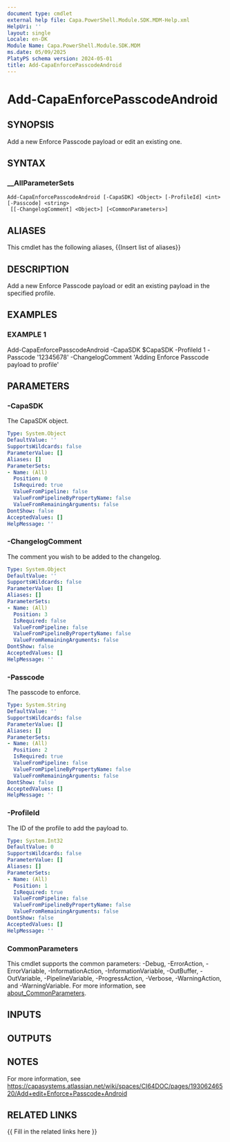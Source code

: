 ```yaml
---
document type: cmdlet
external help file: Capa.PowerShell.Module.SDK.MDM-Help.xml
HelpUri: ''
layout: single
Locale: en-DK
Module Name: Capa.PowerShell.Module.SDK.MDM
ms.date: 05/09/2025
PlatyPS schema version: 2024-05-01
title: Add-CapaEnforcePasscodeAndroid
---
```


# Add-CapaEnforcePasscodeAndroid

## SYNOPSIS

Add a new Enforce Passcode payload or edit an existing one.

## SYNTAX

### __AllParameterSets

```
Add-CapaEnforcePasscodeAndroid [-CapaSDK] <Object> [-ProfileId] <int> [-Passcode] <string>
 [[-ChangelogComment] <Object>] [<CommonParameters>]
```

## ALIASES

This cmdlet has the following aliases,
  {{Insert list of aliases}}

## DESCRIPTION

Add a new Enforce Passcode payload or edit an existing payload in the specified profile.

## EXAMPLES

### EXAMPLE 1

Add-CapaEnforcePasscodeAndroid -CapaSDK $CapaSDK -ProfileId 1 -Passcode '12345678' -ChangelogComment 'Adding Enforce Passcode payload to profile'

## PARAMETERS

### -CapaSDK

The CapaSDK object.

```yaml
Type: System.Object
DefaultValue: ''
SupportsWildcards: false
ParameterValue: []
Aliases: []
ParameterSets:
- Name: (All)
  Position: 0
  IsRequired: true
  ValueFromPipeline: false
  ValueFromPipelineByPropertyName: false
  ValueFromRemainingArguments: false
DontShow: false
AcceptedValues: []
HelpMessage: ''
```

### -ChangelogComment

The comment you wish to be added to the changelog.

```yaml
Type: System.Object
DefaultValue: ''
SupportsWildcards: false
ParameterValue: []
Aliases: []
ParameterSets:
- Name: (All)
  Position: 3
  IsRequired: false
  ValueFromPipeline: false
  ValueFromPipelineByPropertyName: false
  ValueFromRemainingArguments: false
DontShow: false
AcceptedValues: []
HelpMessage: ''
```

### -Passcode

The passcode to enforce.

```yaml
Type: System.String
DefaultValue: ''
SupportsWildcards: false
ParameterValue: []
Aliases: []
ParameterSets:
- Name: (All)
  Position: 2
  IsRequired: true
  ValueFromPipeline: false
  ValueFromPipelineByPropertyName: false
  ValueFromRemainingArguments: false
DontShow: false
AcceptedValues: []
HelpMessage: ''
```

### -ProfileId

The ID of the profile to add the payload to.

```yaml
Type: System.Int32
DefaultValue: 0
SupportsWildcards: false
ParameterValue: []
Aliases: []
ParameterSets:
- Name: (All)
  Position: 1
  IsRequired: true
  ValueFromPipeline: false
  ValueFromPipelineByPropertyName: false
  ValueFromRemainingArguments: false
DontShow: false
AcceptedValues: []
HelpMessage: ''
```

### CommonParameters

This cmdlet supports the common parameters: -Debug, -ErrorAction, -ErrorVariable,
-InformationAction, -InformationVariable, -OutBuffer, -OutVariable, -PipelineVariable,
-ProgressAction, -Verbose, -WarningAction, and -WarningVariable. For more information, see
[about_CommonParameters](https://go.microsoft.com/fwlink/?LinkID=113216).

## INPUTS

## OUTPUTS

## NOTES

For more information, see https://capasystems.atlassian.net/wiki/spaces/CI64DOC/pages/19306246520/Add+edit+Enforce+Passcode+Android


## RELATED LINKS

{{ Fill in the related links here }}

